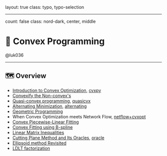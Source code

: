layout: true
class: typo, typo-selection

---

count: false
class: nord-dark, center, middle

# 🌰 Convex Programming

@luk036

---

## 🗺️ Overview

- [Introduction to Convex Optimization](cvxprog-remark.html), [cvxpy](../gamma/Convex-Optimization-Discovering-the-Power-of-CVXPY.pptx)
- [Convexify the Non-convex's](convexify.html)
- [Quasi-convex programming](quasicvx.html), [quasicvx](../gamma/Quasi-Convex-Programming.pptx)
- [Alternating Minimization](alternating.html), [alternating](../gamma/Alternating-Minimization-in-Electronic-Design-Automation.pptx)
- [Geometric Programming](geomprog-remark.html)
- When Convex Optimization meets Network Flow, [netflow+cvxopt](../gamma/When-Convex-Optimization-Meets-Network-Flow.pptx)
- [Convex Piecewise-Linear Fitting](cvx_pwl_fit.html)
- [Convex Fitting using B-spline](cvxfit-remark.html)
- [Linear Matrix Inequalities](lmi.html)
- [Cutting Plane Method and Its Oracles](cutting_plane.html), [oracle](../gamma/The-Ellipsoid-Method-and-Amazing-Oracles.pptx)
- [Ellipsoid method Revisited](ellipsoid.html)
- [LDLT factorization](LDLT.html)
